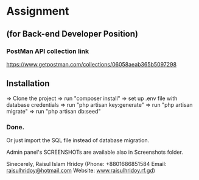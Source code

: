 # Assignment 
## (for Back-end Developer Position)

### PostMan API collection link
https://www.getpostman.com/collections/06058aeab365b5097298

## Installation
=> Clone the project
=> run "composer install"
=> set up .env file with database credentials
=> run "php artisan key:generate"
=> run "php artisan migrate"
=> run "php artisan db:seed"

### Done.

Or just import the SQL file instead of database migration.

Admin panel's SCREENSHOTs are available also in Screenshots folder.



Sinecerely,
Raisul Islam Hridoy
(Phone: +8801686851584
Email: raisulhridoy@hotmail.com
Website: www.raisulhridoy.rf.gd)
